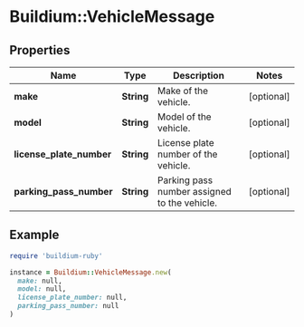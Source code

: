 # Buildium::VehicleMessage

## Properties

| Name | Type | Description | Notes |
| ---- | ---- | ----------- | ----- |
| **make** | **String** | Make of the vehicle. | [optional] |
| **model** | **String** | Model of the vehicle. | [optional] |
| **license_plate_number** | **String** | License plate number of the vehicle. | [optional] |
| **parking_pass_number** | **String** | Parking pass number assigned to the vehicle. | [optional] |

## Example

```ruby
require 'buildium-ruby'

instance = Buildium::VehicleMessage.new(
  make: null,
  model: null,
  license_plate_number: null,
  parking_pass_number: null
)
```

